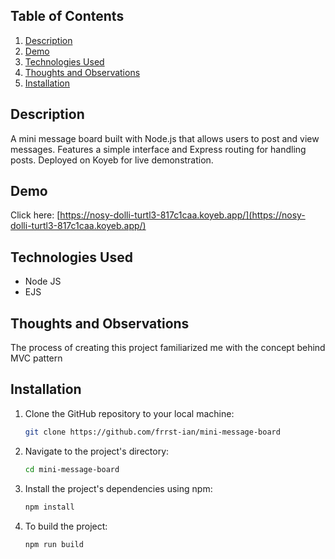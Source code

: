 ## Table of Contents

1. [Description](#description)
1. [Demo](#demo)
1. [Technologies Used](#technologies-used)
1. [Thoughts and Observations](#thoughts-and-observations)
1. [Installation](#installation)

## Description

A mini message board built with Node.js that allows users to post and view messages. Features a simple interface and Express routing for handling posts. Deployed on Koyeb for live demonstration. 

## Demo

Click here: [https://nosy-dolli-turtl3-817c1caa.koyeb.app/](https://nosy-dolli-turtl3-817c1caa.koyeb.app/)

## Technologies Used

- Node JS
- EJS

## Thoughts and Observations

The process of creating this project familiarized me with the concept behind MVC pattern

## Installation

1. Clone the GitHub repository to your local machine:

   ```bash
   git clone https://github.com/frrst-ian/mini-message-board
   ```

2. Navigate to the project's directory:

   ```bash
   cd mini-message-board
   ```

3. Install the project's dependencies using npm:

   ```bash
   npm install
   ```

4. To build the project:

   ```bash
   npm run build
   ```